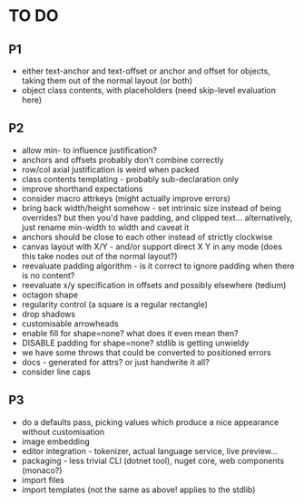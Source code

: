 TO DO
=====

P1
--
* either text-anchor and text-offset or anchor and offset for objects, taking them out of the normal layout (or both)
* object class contents, with placeholders (need skip-level evaluation here)

P2
--
* allow min- to influence justification?
* anchors and offsets probably don't combine correctly
* row/col axial justification is weird when packed
* class contents templating - probably sub-declaration only 
* improve shorthand expectations
* consider macro attrkeys (might actually improve errors)
* bring back width/height somehow - set intrinsic size instead of being overrides? but then you'd have padding, and clipped text... alternatively, just rename min-width to width and caveat it
* anchors should be close to each other instead of strictly clockwise
* canvas layout with X/Y - and/or support direct X Y in any mode (does this take nodes out of the normal layout?)
* reevaluate padding algorithm - is it correct to ignore padding when there is no content?
* reevaluate x/y specification in offsets and possibly elsewhere (tedium)
* octagon shape
* regularity control (a square is a regular rectangle)
* drop shadows
* customisable arrowheads
* enable fill for shape=none? what does it even mean then?
* DISABLE padding for shape=none? stdlib is getting unwieldy
* we have some throws that could be converted to positioned errors
* docs - generated for attrs? or just handwrite it all?
* consider line caps

P3
--
* do a defaults pass, picking values which produce a nice appearance without customisation
* image embedding 
* editor integration - tokenizer, actual language service, live preview...
* packaging - less trivial CLI (dotnet tool), nuget core, web components (monaco?)
* import files
* import templates (not the same as above! applies to the stdlib)